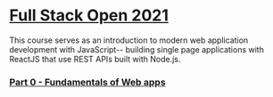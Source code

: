# [Full Stack Open 2021](https://fullstackopen.com/en/)

This course serves as an introduction to modern web application development with JavaScript-- building single page applications with ReactJS that use REST APIs built with Node.js.

### [Part 0 - Fundamentals of Web apps](./part0)